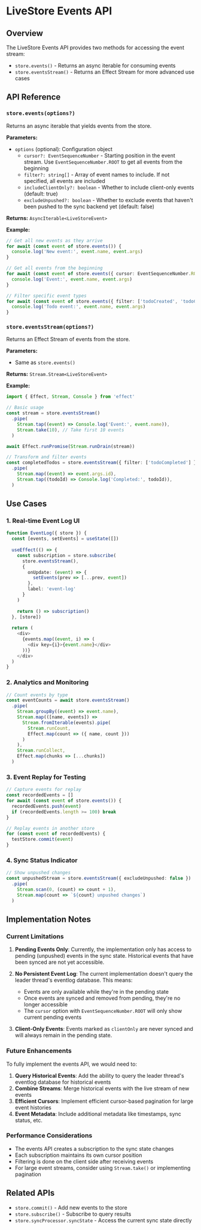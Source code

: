 # LiveStore Events API

## Overview

The LiveStore Events API provides two methods for accessing the event stream:
- `store.events()` - Returns an async iterable for consuming events
- `store.eventsStream()` - Returns an Effect Stream for more advanced use cases

## API Reference

### `store.events(options?)`

Returns an async iterable that yields events from the store.

**Parameters:**
- `options` (optional): Configuration object
  - `cursor?: EventSequenceNumber` - Starting position in the event stream. Use `EventSequenceNumber.ROOT` to get all events from the beginning
  - `filter?: string[]` - Array of event names to include. If not specified, all events are included
  - `includeClientOnly?: boolean` - Whether to include client-only events (default: true)
  - `excludeUnpushed?: boolean` - Whether to exclude events that haven't been pushed to the sync backend yet (default: false)

**Returns:** `AsyncIterable<LiveStoreEvent>`

**Example:**
```typescript
// Get all new events as they arrive
for await (const event of store.events()) {
  console.log('New event:', event.name, event.args)
}

// Get all events from the beginning
for await (const event of store.events({ cursor: EventSequenceNumber.ROOT })) {
  console.log('Event:', event.name, event.args)
}

// Filter specific event types
for await (const event of store.events({ filter: ['todoCreated', 'todoCompleted'] })) {
  console.log('Todo event:', event.name, event.args)
}
```

### `store.eventsStream(options?)`

Returns an Effect Stream of events from the store.

**Parameters:**
- Same as `store.events()`

**Returns:** `Stream.Stream<LiveStoreEvent>`

**Example:**
```typescript
import { Effect, Stream, Console } from 'effect'

// Basic usage
const stream = store.eventsStream()
  .pipe(
    Stream.tap((event) => Console.log('Event:', event.name)),
    Stream.take(10), // Take first 10 events
  )

await Effect.runPromise(Stream.runDrain(stream))

// Transform and filter events
const completedTodos = store.eventsStream({ filter: ['todoCompleted'] })
  .pipe(
    Stream.map((event) => event.args.id),
    Stream.tap((todoId) => Console.log('Completed:', todoId)),
  )
```

## Use Cases

### 1. Real-time Event Log UI

```typescript
function EventLog({ store }) {
  const [events, setEvents] = useState([])
  
  useEffect(() => {
    const subscription = store.subscribe(
      store.eventsStream(),
      {
        onUpdate: (event) => {
          setEvents(prev => [...prev, event])
        },
        label: 'event-log'
      }
    )
    
    return () => subscription()
  }, [store])
  
  return (
    <div>
      {events.map((event, i) => (
        <div key={i}>{event.name}</div>
      ))}
    </div>
  )
}
```

### 2. Analytics and Monitoring

```typescript
// Count events by type
const eventCounts = await store.eventsStream()
  .pipe(
    Stream.groupBy((event) => event.name),
    Stream.map(([name, events]) => 
      Stream.fromIterable(events).pipe(
        Stream.runCount,
        Effect.map(count => ({ name, count }))
      )
    ),
    Stream.runCollect,
    Effect.map(chunks => [...chunks])
  )
```

### 3. Event Replay for Testing

```typescript
// Capture events for replay
const recordedEvents = []
for await (const event of store.events()) {
  recordedEvents.push(event)
  if (recordedEvents.length >= 100) break
}

// Replay events in another store
for (const event of recordedEvents) {
  testStore.commit(event)
}
```

### 4. Sync Status Indicator

```typescript
// Show unpushed changes
const unpushedStream = store.eventsStream({ excludeUnpushed: false })
  .pipe(
    Stream.scan(0, (count) => count + 1),
    Stream.map(count => `${count} unpushed changes`)
  )
```

## Implementation Notes

### Current Limitations

1. **Pending Events Only**: Currently, the implementation only has access to pending (unpushed) events in the sync state. Historical events that have been synced are not yet accessible.

2. **No Persistent Event Log**: The current implementation doesn't query the leader thread's eventlog database. This means:
   - Events are only available while they're in the pending state
   - Once events are synced and removed from pending, they're no longer accessible
   - The `cursor` option with `EventSequenceNumber.ROOT` will only show current pending events

3. **Client-Only Events**: Events marked as `clientOnly` are never synced and will always remain in the pending state.

### Future Enhancements

To fully implement the events API, we would need to:

1. **Query Historical Events**: Add the ability to query the leader thread's eventlog database for historical events
2. **Combine Streams**: Merge historical events with the live stream of new events
3. **Efficient Cursors**: Implement efficient cursor-based pagination for large event histories
4. **Event Metadata**: Include additional metadata like timestamps, sync status, etc.

### Performance Considerations

- The events API creates a subscription to the sync state changes
- Each subscription maintains its own cursor position
- Filtering is done on the client side after receiving events
- For large event streams, consider using `Stream.take()` or implementing pagination

## Related APIs

- `store.commit()` - Add new events to the store
- `store.subscribe()` - Subscribe to query results
- `store.syncProcessor.syncState` - Access the current sync state directly